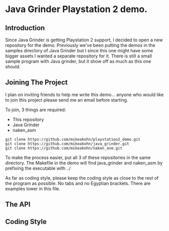 
Java Grinder Playstation 2 demo.
================================

Introduction
------------

Since Java Grinder is getting Playstation 2 support, I decided
to open a new repository for the demo.  Previously we've been
putting the demos in the samples directory of Java Grinder but
I since this one might have some bigger assets I wanted a
separate repository for it.  There is still a small sample
program with Java grinder, but it show off as much as this one
should.

Joining The Project
-------------------

I plan on inviting friends to help me write this demo... anyone
who would like to join this project please send me an email before
starting.

To join, 3 things are required:

* This repository
* Java Grinder
* naken_asm

```
git clone https://github.com/mikeakohn/playstation2_demo.git
git clone https://github.com/mikeakohn/java_grinder.git
git clone https://github.com/mikeakohn/naken_asm.git
```

To make the process easier, put all 3 of these repositories in the
same directory.  The Makefile in the demo will find java_grinder and
naken_asm by prefixing the executable with ../

As far as coding style, please keep the coding style as close to the
rest of the program as possible.  No tabs and no Egyptian brackets.
There are examples lower in this file.

The API
-------

Coding Style
------------

